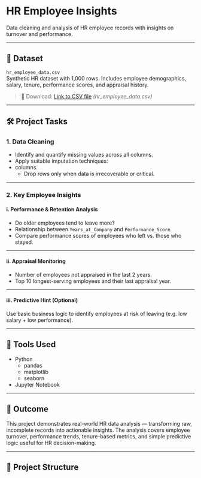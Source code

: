 
# HR Employee Insights

Data cleaning and analysis of HR employee records with insights on turnover and performance.

---

## 📁 Dataset

`hr_employee_data.csv`  
Synthetic HR dataset with 1,000 rows. Includes employee demographics, salary, tenure, performance scores, and appraisal history.

> 🔗 Download: [Link to CSV file](#) *(hr_employee_data.csv)*

---

## 🛠️ Project Tasks

### 1. Data Cleaning

- Identify and quantify missing values across all columns.
- Apply suitable imputation techniques:
- columns.
  - Drop rows only when data is irrecoverable or critical.

---

### 2. Key Employee Insights

#### i. Performance & Retention Analysis

- Do older employees tend to leave more?
- Relationship between `Years_at_Company` and `Performance_Score`.
- Compare performance scores of employees who left vs. those who stayed.

---

#### ii. Appraisal Monitoring

- Number of employees not appraised in the last 2 years.
- Top 10 longest-serving employees and their last appraisal year.

---

#### iii. Predictive Hint (Optional)

Use basic business logic to identify employees at risk of leaving (e.g. low salary + low performance).

---

## 🔧 Tools Used

- Python
  - pandas
  - matplotlib
  - seaborn
- Jupyter Notebook

---

## 📌 Outcome

This project demonstrates real-world HR data analysis — transforming raw, incomplete records into actionable insights. The analysis covers employee turnover, performance trends, tenure-based metrics, and simple predictive logic useful for HR decision-making.

---

## 📂 Project Structure

